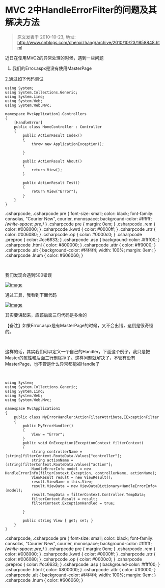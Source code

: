 # MVC 2中HandleErrorFilter的问题及其解决方法 
> 原文发表于 2010-10-23, 地址: http://www.cnblogs.com/chenxizhang/archive/2010/10/23/1858848.html 


近日在使用MVC2的异常处理的时候，遇到一些问题

 1. 我们的Error.aspx是没有使用MasterPage

 2.通过如下代码测试


```
using System;
using System.Collections.Generic;
using System.Linq;
using System.Web;
using System.Web.Mvc;

namespace MvcApplication1.Controllers
{
    [HandleError]
    public class HomeController : Controller
    {
        public ActionResult Index()
        {
            throw new ApplicationException();

        }

        public ActionResult About()
        {
            return View();
        }

        public ActionResult Test()
        {
            return View("Error");
        }
    }
}

```

.csharpcode, .csharpcode pre
{
 font-size: small;
 color: black;
 font-family: consolas, "Courier New", courier, monospace;
 background-color: #ffffff;
 /*white-space: pre;*/
}
.csharpcode pre { margin: 0em; }
.csharpcode .rem { color: #008000; }
.csharpcode .kwrd { color: #0000ff; }
.csharpcode .str { color: #006080; }
.csharpcode .op { color: #0000c0; }
.csharpcode .preproc { color: #cc6633; }
.csharpcode .asp { background-color: #ffff00; }
.csharpcode .html { color: #800000; }
.csharpcode .attr { color: #ff0000; }
.csharpcode .alt 
{
 background-color: #f4f4f4;
 width: 100%;
 margin: 0em;
}
.csharpcode .lnum { color: #606060; }

 


我们发现会遇到500错误


[![image](http://www.xizhang.com/blogimages/4d5a81d0aa6f_6CC9/image_thumb.png "image")](http://www.xizhang.com/blogimages/4d5a81d0aa6f_6CC9/image.png)


通过工具，我看到下面代码


[![image](http://www.xizhang.com/blogimages/4d5a81d0aa6f_6CC9/image_thumb_3.png "image")](http://www.xizhang.com/blogimages/4d5a81d0aa6f_6CC9/image_3.png)


其实要讲起来，应该后面三句代码是多余的


【备注】如果Error.aspx是有MasterPage的时候，又不会出错，这倒是很奇怪的。


 


这样的话，其实我们可以定义一个自己的Handler，下面这个例子，我只是把Master的属性和后面三行删除掉了。这样问题就解决了，不管有没有MasterPage，也不管是什么异常都能被Handle了


 


```
using System;
using System.Collections.Generic;
using System.Linq;
using System.Web;
using System.Web.Mvc;

namespace MvcApplication1
{
    public class MyErrorHandler:ActionFilterAttribute,IExceptionFilter
    {
        public MyErrorHandler()
        {
            View = "Error";
        }
        public void OnException(ExceptionContext filterContext)
        {
            string controllerName = (string)filterContext.RouteData.Values["controller"];
            string actionName = (string)filterContext.RouteData.Values["action"];
            HandleErrorInfo model = new HandleErrorInfo(filterContext.Exception, controllerName, actionName);
            ViewResult result = new ViewResult();
            result.ViewName = this.View;
            result.ViewData = new ViewDataDictionary<HandleErrorInfo>(model);
            result.TempData = filterContext.Controller.TempData;
            filterContext.Result = result;
            filterContext.ExceptionHandled = true;

        }

        public string View { get; set; }
    }
}
```

.csharpcode, .csharpcode pre
{
 font-size: small;
 color: black;
 font-family: consolas, "Courier New", courier, monospace;
 background-color: #ffffff;
 /*white-space: pre;*/
}
.csharpcode pre { margin: 0em; }
.csharpcode .rem { color: #008000; }
.csharpcode .kwrd { color: #0000ff; }
.csharpcode .str { color: #006080; }
.csharpcode .op { color: #0000c0; }
.csharpcode .preproc { color: #cc6633; }
.csharpcode .asp { background-color: #ffff00; }
.csharpcode .html { color: #800000; }
.csharpcode .attr { color: #ff0000; }
.csharpcode .alt 
{
 background-color: #f4f4f4;
 width: 100%;
 margin: 0em;
}
.csharpcode .lnum { color: #606060; }
